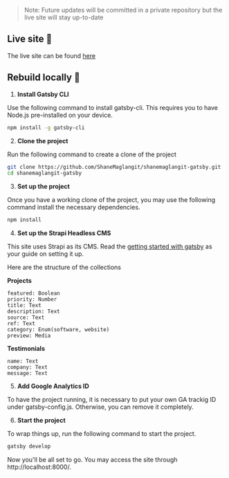 > Note: Future updates will be committed in a private repository but the live site will stay up-to-date
## Live site :rocket:

The live site can be found [here](https://www.shanemaglangit.com/)

## Rebuild locally :hammer:

1. **Install Gatsby CLI**

Use the following command to install gatsby-cli. This requires you to have Node.js pre-installed on your device.
```bash
npm install -g gatsby-cli
```

2. **Clone the project**

Run the following command to create a clone of the project
```bash
git clone https://github.com/ShaneMaglangit/shanemaglangit-gatsby.git
cd shanemaglangit-gatsby
```

3. **Set up the project**

Once you have a working clone of the project, you may use the following command install the necessary dependencies.
```bash
npm install
```

4. **Set up the Strapi Headless CMS**

This site uses Strapi as its CMS. Read the [getting started with gatsby](https://strapi.io/documentation/v3.x/getting-started/gatsby.html) as your guide on setting it up.

Here are the structure of the collections

**Projects**
```
featured: Boolean
priority: Number
title: Text
description: Text
source: Text
ref: Text
category: Enum(software, website)
preview: Media
```
**Testimonials**
```
name: Text
company: Text
message: Text
```

5. **Add Google Analytics ID**

To have the project running, it is necessary to put your own GA trackig ID under gatsby-config.js. Otherwise, you can remove it completely.

6. **Start the project**

To wrap things up, run the following command to start the project.
```bash
gatsby develop
```

Now you'll be all set to go. You may access the site through http://localhost:8000/.
